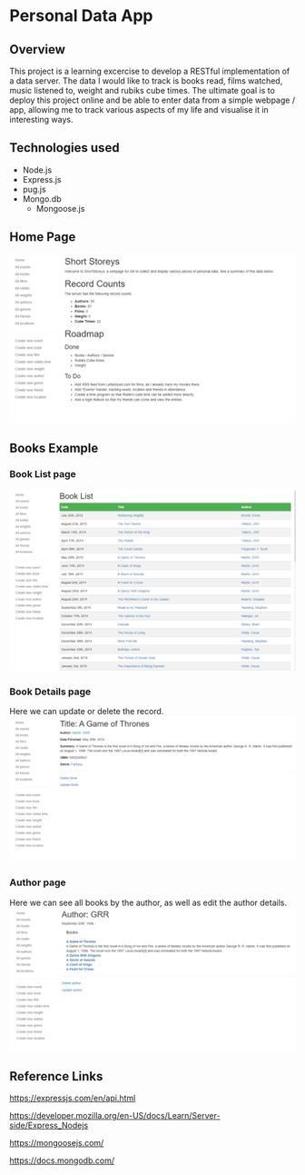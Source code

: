 # Personal Data App

## Overview

This project is a learning excercise to develop a RESTful implementation of a data server. The data I would like to track is books read, films watched, music listened to, weight and rubiks cube times. The ultimate goal is to deploy this project online and be able to enter data from a simple webpage / app, allowing me to track various aspects of my life and visualise it in interesting ways.

## Technologies used

* Node.js
* Express.js
* pug.js
* Mongo.db
  * Mongoose.js

## Home Page
![Landing page](/images/home.png)

## Books Example

### Book List page
![Book List](/images/book_list.png)

### Book Details page
Here we can update or delete the record.
![Book Details](/images/book_details.png)

### Author page
Here we can see all books by the author, as well as edit the author details.
![Author list](/images/book_author.png)

## Reference Links

<https://expressjs.com/en/api.html>

<https://developer.mozilla.org/en-US/docs/Learn/Server-side/Express_Nodejs>

<https://mongoosejs.com/>

<https://docs.mongodb.com/>
